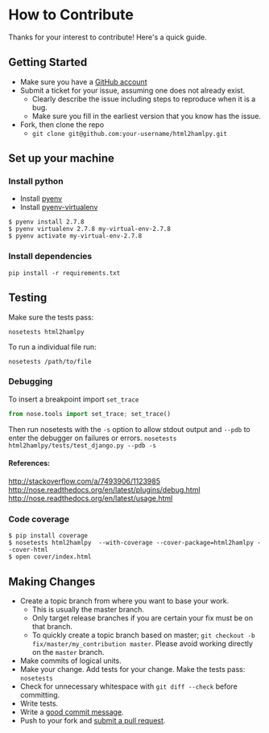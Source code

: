 # How to Contribute

Thanks for your interest to contribute! Here's a quick guide.

## Getting Started


* Make sure you have a [GitHub account](https://github.com/signup/free)
* Submit a ticket for your issue, assuming one does not already exist.
  * Clearly describe the issue including steps to reproduce when it is a bug.
  * Make sure you fill in the earliest version that you know has the issue.
* Fork, then clone the repo
  * ```git clone git@github.com:your-username/html2hamlpy.git```

## Set up your machine

### Install python
 * Install [pyenv](https://github.com/yyuu/pyenv)
 * Install [pyenv-virtualenv](https://github.com/yyuu/pyenv-virtualenv)

```
$ pyenv install 2.7.8
$ pyenv virtualenv 2.7.8 my-virtual-env-2.7.8
$ pyenv activate my-virtual-env-2.7.8
```


### Install dependencies

    pip install -r requirements.txt

## Testing

Make sure the tests pass:

    nosetests html2hamlpy
To run a individual file run:

```
nosetests /path/to/file
```

### Debugging
To insert a breakpoint import `set_trace`
```python
from nose.tools import set_trace; set_trace()
```

Then run nosetests with the `-s` option to allow stdout output and `--pdb` to enter the debugger on failures or errors.
```nosetests html2hamlpy/tests/test_django.py --pdb -s```

#### References:
http://stackoverflow.com/a/7493906/1123985
http://nose.readthedocs.org/en/latest/plugins/debug.html
http://nose.readthedocs.org/en/latest/usage.html

### Code coverage
  ```
$ pip install coverage
$ nosetests html2hamlpy  --with-coverage --cover-package=html2hamlpy --cover-html
$ open cover/index.html
 ```



## Making Changes

* Create a topic branch from where you want to base your work.
  * This is usually the master branch.
  * Only target release branches if you are certain your fix must be on that
    branch.
  * To quickly create a topic branch based on master; `git checkout -b
    fix/master/my_contribution master`. Please avoid working directly on the
    `master` branch.
* Make commits of logical units.
* Make your change. Add tests for your change. Make the tests pass:
    ``` nosetests ```
* Check for unnecessary whitespace with `git diff --check` before committing.
* Write tests.
* Write a [good commit message][commit].
* Push to your fork and [submit a pull request][pr].

[pr]: https://github.com/davidtingsu/html2hamlpy/pulls/
[commit]: http://tbaggery.com/2008/04/19/a-note-about-git-commit-messages.html
